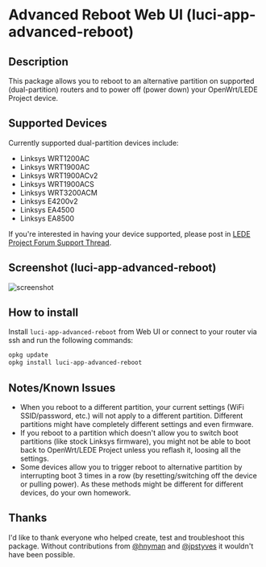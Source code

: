 # Advanced Reboot Web UI (luci-app-advanced-reboot)

## Description
This package allows you to reboot to an alternative partition on supported (dual-partition) routers and to power off (power down) your OpenWrt/LEDE Project device.

## Supported Devices
Currently supported dual-partition devices include:
- Linksys WRT1200AC
- Linksys WRT1900AC
- Linksys WRT1900ACv2
- Linksys WRT1900ACS
- Linksys WRT3200ACM
- Linksys E4200v2
- Linksys EA4500
- Linksys EA8500

If you're interested in having your device supported, please post in [LEDE Project Forum Support Thread](https://forum.lede-project.org/t/web-ui-to-reboot-to-another-partition-dual-partition-routers/3423).

## Screenshot (luci-app-advanced-reboot)
![screenshot](https://raw.githubusercontent.com/stangri/screenshots/master/luci-app-advanced-reboot/screenshot01.png "screenshot")

## How to install
Install ```luci-app-advanced-reboot``` from Web UI or connect to your router via ssh and run the following commands:
```sh
opkg update
opkg install luci-app-advanced-reboot
```

## Notes/Known Issues
- When you reboot to a different partition, your current settings (WiFi SSID/password, etc.) will not apply to a different partition. Different partitions might have completely different settings and even firmware.
- If you reboot to a partition which doesn't allow you to switch boot partitions (like stock Linksys firmware), you might not be able to boot back to OpenWrt/LEDE Project unless you reflash it, loosing all the settings.
- Some devices allow you to trigger reboot to alternative partition by interrupting boot 3 times in a row (by resetting/switching off the device or pulling power). As these methods might be different for different devices, do your own homework.

## Thanks
I'd like to thank everyone who helped create, test and troubleshoot this package. Without contributions from [@hnyman](https://github.com/hnyman) and [@jpstyves](https://github.com/jpstyves) it wouldn't have been possible.
